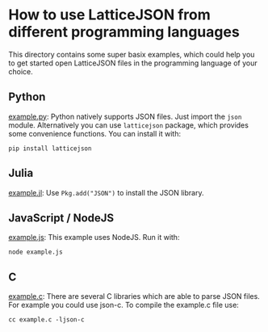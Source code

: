 # How to use LatticeJSON from different programming languages

This directory contains some super basix examples, which could help you to get started
open LatticeJSON files in the programming language of your choice.

## Python

[example.py](./example.py): Python natively supports JSON files. Just import the `json` module. Alternatively you
can use `latticejson` package, which provides some convenience functions. You can
install it with:

    pip install latticejson

## Julia

[example.jl](./example.jl): Use `Pkg.add("JSON")` to install the JSON library.

## JavaScript / NodeJS

[example.js](./examle.js): This example uses NodeJS. Run it with:

    node example.js


## C

[example.c](./examle.c): There are several C libraries which are able to parse JSON files. For example you could
use json-c. To compile the example.c file use:

    cc example.c -ljson-c

